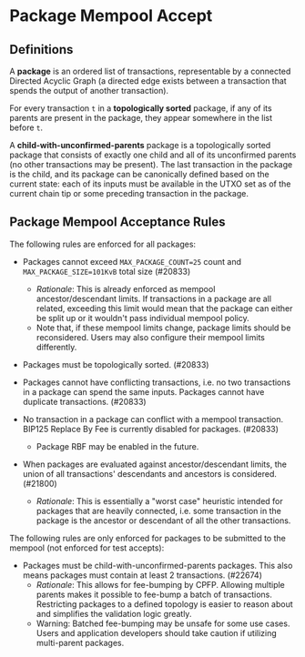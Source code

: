 # Package Mempool Accept

## Definitions

A **package** is an ordered list of transactions, representable by a connected Directed Acyclic
Graph (a directed edge exists between a transaction that spends the output of another transaction).

For every transaction `t` in a **topologically sorted** package, if any of its parents are present
in the package, they appear somewhere in the list before `t`.

A **child-with-unconfirmed-parents** package is a topologically sorted package that consists of
exactly one child and all of its unconfirmed parents (no other transactions may be present).
The last transaction in the package is the child, and its package can be canonically defined based
on the current state: each of its inputs must be available in the UTXO set as of the current chain
tip or some preceding transaction in the package.

## Package Mempool Acceptance Rules

The following rules are enforced for all packages:

- Packages cannot exceed `MAX_PACKAGE_COUNT=25` count and `MAX_PACKAGE_SIZE=101KvB` total size
   (#20833)
  - *Rationale*: This is already enforced as mempool ancestor/descendant limits. If
     transactions in a package are all related, exceeding this limit would mean that the package
     can either be split up or it wouldn't pass individual mempool policy.
  - Note that, if these mempool limits change, package limits should be reconsidered. Users may
     also configure their mempool limits differently.
- Packages must be topologically sorted. (#20833)
- Packages cannot have conflicting transactions, i.e. no two transactions in a package can spend
   the same inputs. Packages cannot have duplicate transactions. (#20833)
- No transaction in a package can conflict with a mempool transaction. BIP125 Replace By Fee is
  currently disabled for packages. (#20833)
  - Package RBF may be enabled in the future.

- When packages are evaluated against ancestor/descendant limits, the union of all transactions'
  descendants and ancestors is considered. (#21800)
  - *Rationale*: This is essentially a "worst case" heuristic intended for packages that are
     heavily connected, i.e. some transaction in the package is the ancestor or descendant of all
     the other transactions.

The following rules are only enforced for packages to be submitted to the mempool (not enforced for
test accepts):

- Packages must be child-with-unconfirmed-parents packages. This also means packages must contain at
  least 2 transactions. (#22674)
  - *Rationale*: This allows for fee-bumping by CPFP. Allowing multiple parents makes it possible
     to fee-bump a batch of transactions. Restricting packages to a defined topology is easier to
     reason about and simplifies the validation logic greatly.
  - Warning: Batched fee-bumping may be unsafe for some use cases. Users and application developers
     should take caution if utilizing multi-parent packages.
